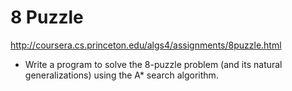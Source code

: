 # 8 Puzzle
http://coursera.cs.princeton.edu/algs4/assignments/8puzzle.html
* Write a program to solve the 8-puzzle problem (and its natural generalizations) using the A* search algorithm.
